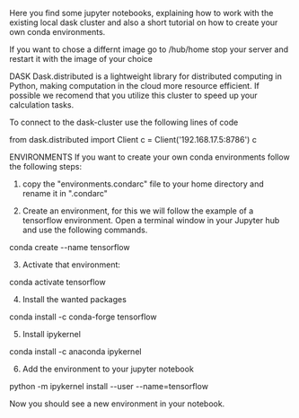 Here you find some jupyter notebooks, explaining how to work with the existing local dask cluster and also a short tutorial on how to create your own conda environments. 

If you want to chose a differnt image go to /hub/home stop your server and restart it with the image of your choice

DASK
Dask.distributed is a lightweight library for distributed computing in Python, making computation in the cloud more resource efficient. If possible we recomend that you utilize this cluster to speed up your calculation tasks.

To connect to the dask-cluster use the following lines of code 

from dask.distributed import Client
c = Client('192.168.17.5:8786')
c


ENVIRONMENTS
If you want to create your own conda environments follow the following steps: 

1. copy the "environments.condarc" file to your home directory and rename it in ".condarc"


2. Create an environment, for this we will follow the example of a tensorflow environment. Open a terminal window in your Jupyter hub and use the following commands.

conda create --name tensorflow


3. Activate that environment: 

conda activate tensorflow


4. Install the wanted packages

conda install -c conda-forge tensorflow


5. Install ipykernel

conda install -c anaconda ipykernel


6. Add the environment to your jupyter notebook

python -m ipykernel install --user --name=tensorflow


Now you should see a new environment in your notebook. 
